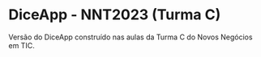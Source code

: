 # DiceApp - NNT2023 (Turma C)

Versão do DiceApp construído nas aulas da Turma C do Novos Negócios em TIC.
